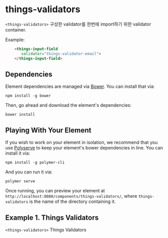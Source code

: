 # things-validators

`<things-validators>`
구성한 validator를 한번에 import하기 위한 validator container.

Example:
```html
    <things-input-field
       validator="things-validator-email">
    </things-input-field>
```


## Dependencies

Element dependencies are managed via [Bower](http://bower.io/). You can
install that via:

    npm install -g bower

Then, go ahead and download the element's dependencies:

    bower install


## Playing With Your Element

If you wish to work on your element in isolation, we recommend that you use
[Polyserve](https://github.com/PolymerLabs/polyserve) to keep your element's
bower dependencies in line. You can install it via:

    npm install -g polymer-cli

And you can run it via:

    polymer serve

Once running, you can preview your element at
`http://localhost:8080/components/things-validators/`, where `things-validators` is the name of the directory containing it.


## Example 1. Things Validators
`<things-validators>` Things Validators
